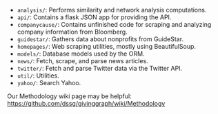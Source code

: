 - `analysis/`: Performs similarity and network analysis computations.
- `api/`: Contains a flask JSON app for providing the API.
- `companycause/`: Contains unfinished code for scraping and analyzing company information from Bloomberg.
- `guidestar/`: Gathers data about nonprofits from GuideStar.
- `homepages/`: Web scraping utilities, mostly using BeautifulSoup.
- `models/`: Database models used by the ORM.
- `news/`: Fetch, scrape, and parse news articles.
- `twitter/`: Fetch and parse Twitter data via the Twitter API.
- `util/`: Utilities.
- `yahoo/`: Search Yahoo.


Our Methodology wiki page may be helpful: https://github.com/dssg/givinggraph/wiki/Methodology
